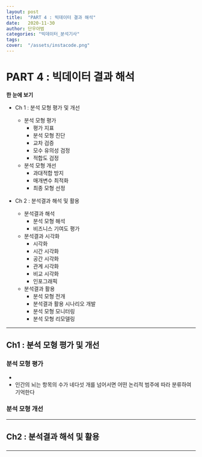 ```yaml
---
layout: post
title:  "PART 4 : 빅데이터 결과 해석"
date:   2020-11-30 
author: 단우아범
categories: "빅데이터_분석기사"
tags:	
cover:  "/assets/instacode.png"
---
```


# PART 4 : 빅데이터 결과 해석
__한 눈에 보기__  
 - Ch 1 : 분석 모형 평가 및 개선
   - 분석 모형 평가
     - 평가 지표
     - 분석 모형 진단
     - 교차 검증
     - 모수 유의성 검정
     - 적합도 검정
   - 분석 모형 개선
     - 과대적합 방지
     - 매개변수 최적화
     - 최종 모형 선정
    
 - Ch 2 : 분석결과 해석 및 활용
   - 분석결과 해석
     - 분석 모형 해석
     - 비즈니스 기여도 평가
   - 분석결과 시각화
     - 시각화
     - 시간 시각화
     - 공간 시각화
     - 관계 시각화
     - 비교 시각화
     - 인포그래픽
   - 분석결과 활용
     - 분석 모형 전개
     - 분석결과 활용 시나리오 개발
     - 분석 모형 모니터링
     - 분석 모형 리모델링

---

## Ch1 : 분석 모형 평가 및 개선
### 분석 모형 평가
 - 
 - 인간의 뇌는 항목의 수가 네다섯 개를 넘어서면 어떤 논리적 범주에 따라 분류하여 기억한다
 
 
### 분석 모형 개선




---

## Ch2 : 분석결과 해석 및 활용
### 
---
